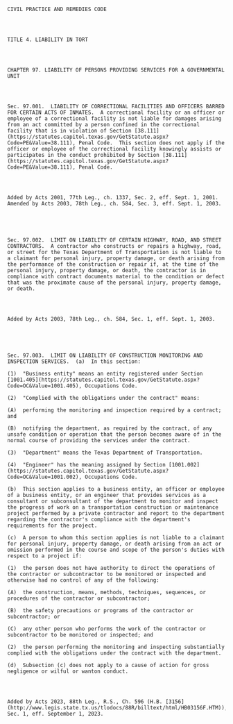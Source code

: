 ﻿
    
    
    	
    					
    
    
    CIVIL PRACTICE AND REMEDIES CODE
    
      
    
    
    TITLE 4. LIABILITY IN TORT
    
      
    
    
    CHAPTER 97. LIABILITY OF PERSONS PROVIDING SERVICES FOR A GOVERNMENTAL UNIT
    
      
    
    
    Sec. 97.001.  LIABILITY OF CORRECTIONAL FACILITIES AND OFFICERS BARRED FOR CERTAIN ACTS OF INMATES.  A correctional facility or an officer or employee of a correctional facility is not liable for damages arising from an act committed by a person confined in the correctional facility that is in violation of Section [38.111](https://statutes.capitol.texas.gov/GetStatute.aspx?Code=PE&Value=38.111), Penal Code.  This section does not apply if the officer or employee of the correctional facility knowingly assists or participates in the conduct prohibited by Section [38.111](https://statutes.capitol.texas.gov/GetStatute.aspx?Code=PE&Value=38.111), Penal Code.
    
    
    
    
    Added by Acts 2001, 77th Leg., ch. 1337, Sec. 2, eff. Sept. 1, 2001.  Amended by Acts 2003, 78th Leg., ch. 584, Sec. 3, eff. Sept. 1, 2003.
    
    
    
    
    
    Sec. 97.002.  LIMIT ON LIABILITY OF CERTAIN HIGHWAY, ROAD, AND STREET CONTRACTORS.  A contractor who constructs or repairs a highway, road, or street for the Texas Department of Transportation is not liable to a claimant for personal injury, property damage, or death arising from the performance of the construction or repair if, at the time of the personal injury, property damage, or death, the contractor is in compliance with contract documents material to the condition or defect that was the proximate cause of the personal injury, property damage, or death.
    
    
    
    
    Added by Acts 2003, 78th Leg., ch. 584, Sec. 1, eff. Sept. 1, 2003.
    
    
    
    
    
    Sec. 97.003.  LIMIT ON LIABILITY OF CONSTRUCTION MONITORING AND INSPECTION SERVICES.  (a)  In this section:
    
    (1)  "Business entity" means an entity registered under Section [1001.405](https://statutes.capitol.texas.gov/GetStatute.aspx?Code=OC&Value=1001.405), Occupations Code.
    
    (2)  "Complied with the obligations under the contract" means:
    
    (A)  performing the monitoring and inspection required by a contract; and
    
    (B)  notifying the department, as required by the contract, of any unsafe condition or operation that the person becomes aware of in the normal course of providing the services under the contract.
    
    (3)  "Department" means the Texas Department of Transportation.
    
    (4)  "Engineer" has the meaning assigned by Section [1001.002](https://statutes.capitol.texas.gov/GetStatute.aspx?Code=OC&Value=1001.002), Occupations Code.
    
    (b)  This section applies to a business entity, an officer or employee of a business entity, or an engineer that provides services as a consultant or subconsultant of the department to monitor and inspect the progress of work on a transportation construction or maintenance project performed by a private contractor and report to the department regarding the contractor's compliance with the department's requirements for the project.
    
    (c)  A person to whom this section applies is not liable to a claimant for personal injury, property damage, or death arising from an act or omission performed in the course and scope of the person's duties with respect to a project if:
    
    (1)  the person does not have authority to direct the operations of the contractor or subcontractor to be monitored or inspected and otherwise had no control of any of the following: 
    
    (A)  the construction, means, methods, techniques, sequences, or procedures of the contractor or subcontractor;
    
    (B)  the safety precautions or programs of the contractor or subcontractor; or
    
    (C)  any other person who performs the work of the contractor or subcontractor to be monitored or inspected; and
    
    (2)  the person performing the monitoring and inspecting substantially complied with the obligations under the contract with the department.
    
    (d)  Subsection (c) does not apply to a cause of action for gross negligence or wilful or wanton conduct.
    
    
    
    
    Added by Acts 2023, 88th Leg., R.S., Ch. 596 (H.B. [3156](http://www.legis.state.tx.us/tlodocs/88R/billtext/html/HB03156F.HTM)), Sec. 1, eff. September 1, 2023.
    
    
    
    
    				

